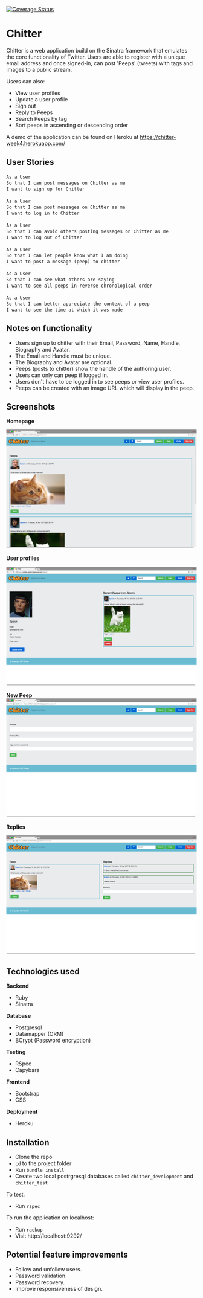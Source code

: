 [![Coverage Status](https://coveralls.io/repos/github/makersacademy/chitter-challenge/badge.svg?branch=rjlynch)](https://coveralls.io/github/makersacademy/chitter-challenge?branch=rjlynch)

Chitter
=======

Chitter is a web application build on the Sinatra framework that emulates the core functionality of Twitter. Users are able to register with a unique email address and once signed-in, can post 'Peeps' (tweets) with tags and images to a public stream.

Users can also:
- View user profiles
- Update a user profile
- Sign out
- Reply to Peeps
- Search Peeps by tag
- Sort peeps in ascending or descending order

A demo of the application can be found on Heroku at https://chitter-week4.herokuapp.com/

## User Stories
```
As a User
So that I can post messages on Chitter as me
I want to sign up for Chitter

As a User
So that I can post messages on Chitter as me
I want to log in to Chitter

As a User
So that I can avoid others posting messages on Chitter as me
I want to log out of Chitter

As a User
So that I can let people know what I am doing  
I want to post a message (peep) to chitter

As a User
So that I can see what others are saying  
I want to see all peeps in reverse chronological order

As a User
So that I can better appreciate the context of a peep
I want to see the time at which it was made
```

## Notes on functionality
* Users sign up to chitter with their Email, Password, Name,  Handle, Biography and Avatar.
* The Email and Handle must be unique.
* The Biography and Avatar are optional.
* Peeps (posts to chitter) show the handle of the authoring user.
* Users can only can peep if logged in.
* Users don't have to be logged in to see peeps or view user profiles.
* Peeps can be created with an image URL which will display in the peep.

## Screenshots
**Homepage**

![home](https://github.com/joemaidman/chitter-challenge/blob/master/screenshots/peeps.png)

**User profiles**

![Profile](https://github.com/joemaidman/chitter-challenge/blob/master/screenshots/profile.png)

**New Peep**
![peep](https://github.com/joemaidman/chitter-challenge/blob/master/screenshots/peep.png)

**Replies**

![reply](https://github.com/joemaidman/chitter-challenge/blob/master/screenshots/replies.png)

## Technologies used
**Backend**
- Ruby
- Sinatra

**Database**
- Postgresql
- Datamapper (ORM)
- BCrypt (Password encryption)

**Testing**
- RSpec
- Capybara

**Frontend**
- Bootstrap
- CSS

**Deployment**
- Heroku

## Installation
- Clone the repo
- `cd` to the project folder
- Run `bundle install`
- Create two local postrgresql databases called `chitter_development` and `chitter_test`

To test:
- Run `rspec`

To run the application on localhost:
- Run `rackup`
- Visit http://localhost:9292/

## Potential feature improvements
* Follow and unfollow users.
* Password validation.
* Password recovery.
* Improve responsiveness of design.
